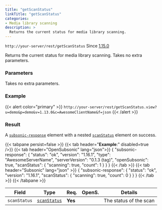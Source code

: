 ```yaml
---
title: "getScanStatus"
linkTitle: "getScanStatus"
categories:
- Media library scanning
description: >
  Returns the current status for media library scanning.
---
```


`http://your-server/rest/getScanStatus` Since [1.15.0](../../subsonic-versions)

Returns the current status for media library scanning. Takes no extra parameters.

### Parameters

Takes no extra parameters.

### Example

{{< alert color="primary" >}} `http://your-server/rest/getScanStatus.view?u=demo&p=demo&v=1.13.0&c=AwesomeClientName&f=json` {{< /alert >}}

### Result

A [`subsonic-response`](../../responses/subsonic-response) element with a nested [`scanStatus`](../../responses/scanstatus) element on success.

{{< tabpane persist=false >}}
{{< tab header="**Example**:" disabled=true />}}
{{< tab header="OpenSubsonic" lang="json">}}
{
  "subsonic-response": {
    "status": "ok",
    "version": "1.16.1",
    "type": "AwesomeServerName",
    "serverVersion": "0.1.3 (tag)",
    "openSubsonic": true,
    "scanStatus": {
      "scanning": true,
      "count": 1
    }
  }
}
{{< /tab >}}
{{< tab header="Subsonic" lang="json" >}}
{
  "subsonic-response": {
    "status": "ok",
    "version": "1.16.1",
    "scanStatus": {
      "scanning": true,
      "count": 0
    }
  }
}
{{< /tab >}}
{{< /tabpane >}}

| Field |  Type | Req. | OpenS. | Details |
| --- | --- | --- | --- | --- |
| `scanStatus` | [`scanStatus`](../../responses/scanstatus) | **Yes** |     | The status of the scan |
